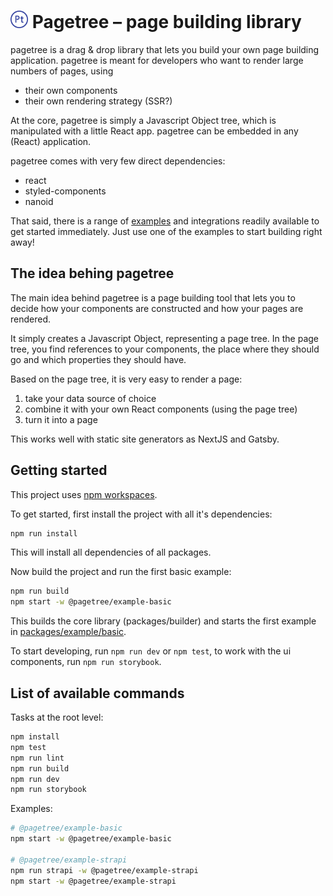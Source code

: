 <h1>
  <img src="./pagetree.svg" alt="pagetree brand icon" style="height: 1em;" />
  Pagetree &ndash; page building library
</h1>

pagetree is a drag & drop library that lets you build your own page building application. pagetree is meant for developers who want to render large numbers of pages, using

* their own components
* their own rendering strategy (SSR?)

At the core, pagetree is simply a Javascript Object tree, which is manipulated with a little React app. pagetree can be embedded in any (React) application.

pagetree comes with very few direct dependencies:

* react
* styled-components
* nanoid

That said, there is a range of [examples](./packages/example) and integrations readily available to get started immediately. Just use one of the examples to start building right away!

## The idea behing pagetree

The main idea behind pagetree is a page building tool that lets you to decide how your components are constructed and how your pages are rendered.

It simply creates a Javascript Object, representing a page tree. In the page tree, you find references to your components, the place where they should go and which properties they should have.

Based on the page tree, it is very easy to render a page: 

1. take your data source of choice
2. combine it with your own React components (using the page tree)
3. turn it into a page

This works well with static site generators as NextJS and Gatsby.

## Getting started

This project uses [npm workspaces](https://docs.npmjs.com/cli/v7/using-npm/workspaces).

To get started, first install the project with all it's dependencies:

```bash
npm run install
```

This will install all dependencies of all packages.

Now build the project and run the first basic example:

```bash
npm run build
npm start -w @pagetree/example-basic
```

This builds the core library (packages/builder) and starts the first example in [packages/example/basic](packages/example/basic).

To start developing, run `npm run dev` or `npm test`, to work with the ui components, run `npm run storybook`.

## List of available commands

Tasks at the root level:

```bash
npm install
npm test
npm run lint
npm run build
npm run dev
npm run storybook
```

Examples:

```bash
# @pagetree/example-basic
npm start -w @pagetree/example-basic

# @pagetree/example-strapi
npm run strapi -w @pagetree/example-strapi
npm start -w @pagetree/example-strapi
```
